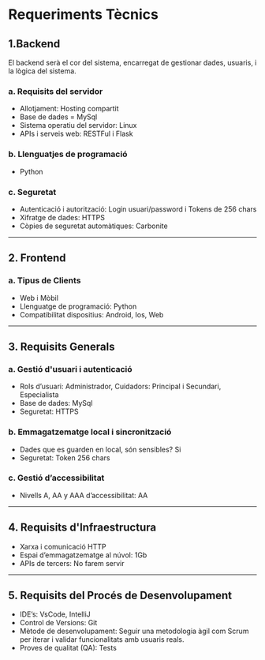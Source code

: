 # Requeriments Tècnics
## 1.Backend
El backend serà el cor del sistema, encarregat de gestionar dades, usuaris, i la lògica del sistema.
### a. Requisits del servidor
- Allotjament: Hosting compartit
- Base de dades = MySql
- Sistema operatiu del servidor: Linux
- APIs i serveis web: RESTFul i Flask
### b. Llenguatjes de programació
- Python
### c. Seguretat
- Autenticació i autorització: Login usuari/password i Tokens de 256 chars
- Xifratge de dades: HTTPS
- Còpies de seguretat automàtiques: Carbonite
---
## 2. Frontend
### a. Tipus de Clients
- Web i Mòbil
- Llenguatge de programació: Python
- Compatibilitat dispositius: Android, Ios, Web
---
## 3. Requisits Generals
### a. Gestió d'usuari i autenticació
- Rols d’usuari: Administrador, Cuidadors: Principal i Secundari, Especialista
- Base de dades: MySql
- Seguretat: HTTPS
### b. Emmagatzematge local i sincronització
- Dades que es guarden en local, són sensibles? Si
- Seguretat: Token 256 chars

### c. Gestió d’accessibilitat
- Nivells A, AA y AAA d’accessibilitat: AA
---
## 4. Requisits d'Infraestructura
- Xarxa i comunicació HTTP
- Espai d’emmagatzematge al núvol: 1Gb
- APIs de tercers: No farem servir
---
## 5. Requisits del Procés de Desenvolupament
- IDE’s: VsCode, IntelliJ
- Control de Versions: Git
- Mètode de desenvolupament: Seguir una metodologia àgil com Scrum per iterar i validar funcionalitats amb usuaris reals.
- Proves de qualitat (QA): Tests

